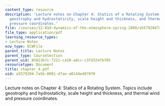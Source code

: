 ```yaml
---
content_type: resource
description: 'Lecture notes on Chapter 4: Statics of a Rotating System. Topics include
  geostrophy and hydrostaticity, scale height and thickness, and thermal wind and
  pressure coordinates.'
file: /courses/12-810-dynamics-of-the-atmosphere-spring-2008/a55792047a5b8091d7aea0144ed878f0_chapter_4.pdf
file_type: application/pdf
learning_resource_types:
- Lecture Notes
ocw_type: OCWFile
parent_title: Lecture Notes
parent_type: CourseSection
parent_uid: 85823b7c-7221-ca10-adcc-c3fd3247b705
resourcetype: Document
title: chapter_4.pdf
uid: a5579204-7a5b-8091-d7ae-a0144ed878f0
---
```

Lecture notes on Chapter 4: Statics of a Rotating System. Topics include geostrophy and hydrostaticity, scale height and thickness, and thermal wind and pressure coordinates.

